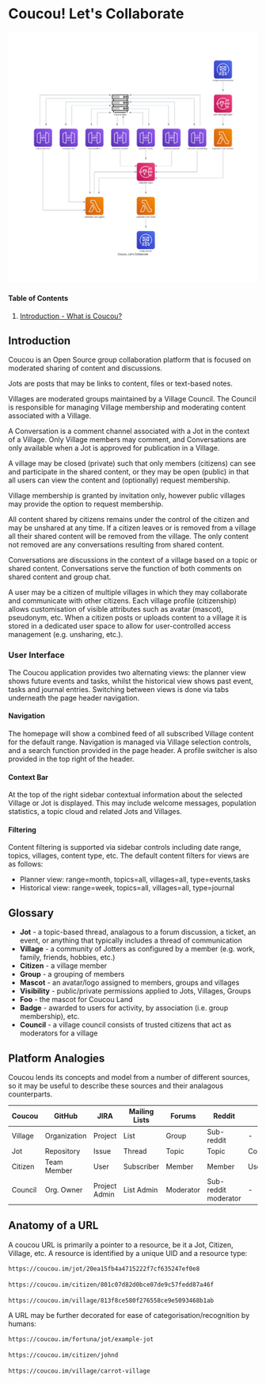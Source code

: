 # Coucou! Let's Collaborate

![Coucou! Let's Collaborate](coucou,_let's_collaborate.png)

[Introduction]: #introduction

[Features]: #features

[Getting started]: #getting-started
[Requirements]: #requirements
[Configuring]: #configuring


[Examples]: #examples

[Development]: #development

[Contributing]: #contributing

#### Table of Contents

1. [Introduction - What is Coucou?][Introduction]

## Introduction

Coucou is an Open Source group collaboration platform that is focused on moderated sharing of content and discussions.

Jots are posts that may be links to content, files or text-based notes.

Villages are moderated groups maintained by a Village Council. The Council is responsible for managing Village 
membership and moderating content associated with a Village.

A Conversation is a comment channel associated with a Jot in the context of a Village. Only Village members may
comment, and Conversations are only available when a Jot is approved for publication in a Village.

A village may be closed (private) such that only members (citizens) can see and participate in the shared content,
or they may be open (public) in that all users can view the content and (optionally) request membership.

Village membership is granted by invitation only, however public villages may provide the option to request membership.

All content shared by citizens remains under the control of the citizen and may be unshared at any time. If a citizen
leaves or is removed from a village all their shared content will be removed from the village. The only content not
removed are any conversations resulting from shared content.

Conversations are discussions in the context of a village based on a topic or shared content. Conversations serve the 
function of both comments on shared content and group chat.

A user may be a citizen of multiple villages in which they may collaborate and communicate with other citizens. Each
village profile (citizenship) allows customisation of visible attributes such as avatar (mascot), pseudonym, etc.
When a citizen posts or uploads content to a village it is stored in a dedicated user space to allow for 
user-controlled access management (e.g. unsharing, etc.).

### User Interface

The Coucou application provides two alternating views: the planner view shows future events and tasks, whilst the
historical view shows past event, tasks and journal entries. Switching between views is done via tabs underneath
the page header navigation.

#### Navigation

The homepage will show a combined feed of all subscribed Village content for the default range. Navigation is
managed via Village selection controls, and a search function provided in the page header. A profile switcher is
also provided in the top right of the header.

#### Context Bar

At the top of the right sidebar contextual information about the selected Village or Jot is displayed. This may
include welcome messages, population statistics, a topic cloud and related Jots and Villages.

#### Filtering

Content filtering is supported via sidebar controls including date range, topics, villages, content type, etc. The
default content filters for views are as follows:

* Planner view: range=month, topics=all, villages=all, type=events,tasks
* Historical view: range=week, topics=all, villages=all, type=journal



## Glossary

 * **Jot** - a topic-based thread, analagous to a forum discussion, a ticket, an event, or anything that typically includes a thread of communication
 * **Village** - a community of Jotters as configured by a member (e.g. work, family, friends, hobbies, etc.)
 * **Citizen** - a village member
 * **Group** - a grouping of members
 * **Mascot** - an avatar/logo assigned to members, groups and villages
 * **Visibility** - public/private permissions applied to Jots, Villages, Groups
 * **Foo** - the mascot for Coucou Land
 * **Badge** - awarded to users for activity, by association (i.e. group membership), etc.
 * **Council** - a village council consists of trusted citizens that act as moderators for a village

## Platform Analogies

Coucou lends its concepts and model from a number of different sources, so it may be useful to describe these sources and their analagous counterparts.

| Coucou  | GitHub       | JIRA            | Mailing Lists | Forums    | Reddit               | Twitter      | Facebook
| ------  | ------       | ----            | ------------- | ------    | ------               | -------      | --------
| Village | Organization | Project         | List          | Group     | Sub-reddit           | -            | -
| Jot     | Repository   | Issue           | Thread        | Topic     | Topic                | Conversation | Messages
| Citizen | Team Member  | User            | Subscriber    | Member    | Member               | User         | User
| Council | Org. Owner   | Project Admin   | List Admin    | Moderator | Sub-reddit moderator | -            | -


## Anatomy of a URL

A coucou URL is primarily a pointer to a resource, be it a Jot, Citizen, Village, etc. A resource is identified by
a unique UID and a resource type:

    https://coucou.im/jot/20ea15fb4a4715222f7cf635247ef0e8
    
    https://coucou.im/citizen/801c07d82d0bce07de9c57fedd87a46f
    
    https://coucou.im/village/813f8ce580f276558ce9e5093468b1ab

A URL may be further decorated for ease of categorisation/recognition by humans:

    https://coucou.im/fortuna/jot/example-jot
    
    https://coucou.im/citizen/johnd
    
    https://coucou.im/village/carrot-village
